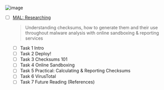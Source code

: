![image](https://user-images.githubusercontent.com/51442719/172143234-f68baf13-c1f9-4219-b12d-8e7584cec65f.png)

- [ ] [MAL: Researching](https://tryhackme.com/room/malresearching)
  > Understanding checksums, how to generate them and their use throughout malware analysis with online sandboxing & reporting services
    - [ ] Task 1  Intro
    - [ ] Task 2  Deploy!
    - [ ] Task 3  Checksums 101
    - [ ] Task 4  Online Sandboxing
    - [ ] Task 5  Practical: Calculating & Reporting Checksums
    - [ ] Task 6  VirusTotal
    - [ ] Task 7  Future Reading (References)
